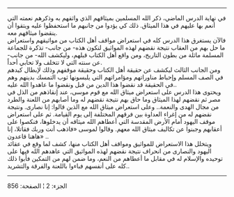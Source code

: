 ------------------------------------------------------------------------

في نهاية الدرس الماضي، ذكر الله المسلمين بميثاقهم الذي واثقهم به وذكرهم
نعمته التي أنعم بها عليهم في هذا الميثاق. ذلك كي يؤدوا من جانبهم ما
استحفظوا عليه ويتقوا أن ينقضوا ميثاقهم معه.  
فالآن يستغرق هذا الدرس كله في استعراض مواقف أهل الكتاب من مواثيقهم
واستعراض ما حل بهم من العقاب نتيجة نقضهم لهذه المواثيق لتكون هذه- من
جانب- تذكرة للجماعة المسلمة ماثلة من بطون التاريخ، ومن واقع أهل الكتاب
قبلهم، وليكشف الله- من جانب- عن سنته التي لا تتخلف ولا تحابي أحداً.  
ومن الجانب الثالث ليكشف عن حقيقة أهل الكتاب وحقيقة موقفهم وذلك لإبطال
كيدهم في الصف المسلم وإحباط مناوراتهم ومؤامراتهم التي يلبسونها ثوب
التمسك بدينهم وهم في الحقيقة قد نقضوا هذا الدين من قبل ونقضوا ما عاهدوا
الله عليه..  
ويحتوى هذا الدرس على استعراض ميثاق الله مع قوم موسى، عند إنقاذهم من الذل
في مصر ثم نقضهم لهذا الميثاق وما حاق بهم نتيجة نقضهم له وما أصابهم من
اللعنة والطرد من مجال الهدى والنعمة.. وعلى استعراض ميثاق الله مع الذين
قالوا: إنا نصارى. ونتيجة نقضهم له من إغراء العداوة بين فرقهم المختلفة
إلى يوم القيامة. ثم على استعراض موقف اليهود أمام الأرض المقدسة التي
أعطاهم الله ميثاقه أن يدخلوها، فنكصوا على أعقابهم وجبنوا عن تكاليف ميثاق
الله معهم. وقالوا لموسى «فاذهب أنت وربك فقاتلا، إنا هاهنا قاعدون» ..  
ويتخلل هذا الاستعراض للمواثيق ومواقف أهل الكتاب منها، كشف لما وقع في
عقائد اليهود والنصارى من انحراف نتيجة نقضهم لهذه المواثيق التي عاهدهم
الله فيها على توحيده والإسلام له في مقابل ما أعطاهم من النعم، وما ضمن
لهم من التمكين فأبوا ذلك كله على أنفسهم فباءوا باللعنة والفرقة
والتشريد..

------------------------------------------------------------------------

الجزء: 2 ¦ الصفحة: 856
